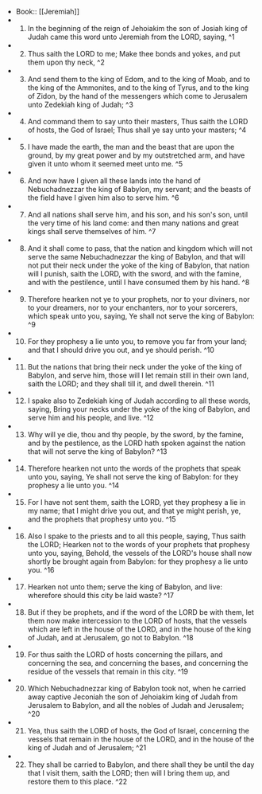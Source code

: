 - Book:: [[Jeremiah]]
- 1. In the beginning of the reign of Jehoiakim the son of Josiah king of Judah came this word unto Jeremiah from the LORD, saying, ^1
- 2. Thus saith the LORD to me; Make thee bonds and yokes, and put them upon thy neck, ^2
- 3. And send them to the king of Edom, and to the king of Moab, and to the king of the Ammonites, and to the king of Tyrus, and to the king of Zidon, by the hand of the messengers which come to Jerusalem unto Zedekiah king of Judah; ^3
- 4. And command them to say unto their masters, Thus saith the LORD of hosts, the God of Israel; Thus shall ye say unto your masters; ^4
- 5. I have made the earth, the man and the beast that are upon the ground, by my great power and by my outstretched arm, and have given it unto whom it seemed meet unto me. ^5
- 6. And now have I given all these lands into the hand of Nebuchadnezzar the king of Babylon, my servant; and the beasts of the field have I given him also to serve him. ^6
- 7. And all nations shall serve him, and his son, and his son's son, until the very time of his land come: and then many nations and great kings shall serve themselves of him. ^7
- 8. And it shall come to pass, that the nation and kingdom which will not serve the same Nebuchadnezzar the king of Babylon, and that will not put their neck under the yoke of the king of Babylon, that nation will I punish, saith the LORD, with the sword, and with the famine, and with the pestilence, until I have consumed them by his hand. ^8
- 9. Therefore hearken not ye to your prophets, nor to your diviners, nor to your dreamers, nor to your enchanters, nor to your sorcerers, which speak unto you, saying, Ye shall not serve the king of Babylon: ^9
- 10. For they prophesy a lie unto you, to remove you far from your land; and that I should drive you out, and ye should perish. ^10
- 11. But the nations that bring their neck under the yoke of the king of Babylon, and serve him, those will I let remain still in their own land, saith the LORD; and they shall till it, and dwell therein. ^11
- 12. I spake also to Zedekiah king of Judah according to all these words, saying, Bring your necks under the yoke of the king of Babylon, and serve him and his people, and live. ^12
- 13. Why will ye die, thou and thy people, by the sword, by the famine, and by the pestilence, as the LORD hath spoken against the nation that will not serve the king of Babylon? ^13
- 14. Therefore hearken not unto the words of the prophets that speak unto you, saying, Ye shall not serve the king of Babylon: for they prophesy a lie unto you. ^14
- 15. For I have not sent them, saith the LORD, yet they prophesy a lie in my name; that I might drive you out, and that ye might perish, ye, and the prophets that prophesy unto you. ^15
- 16. Also I spake to the priests and to all this people, saying, Thus saith the LORD; Hearken not to the words of your prophets that prophesy unto you, saying, Behold, the vessels of the LORD's house shall now shortly be brought again from Babylon: for they prophesy a lie unto you. ^16
- 17. Hearken not unto them; serve the king of Babylon, and live: wherefore should this city be laid waste? ^17
- 18. But if they be prophets, and if the word of the LORD be with them, let them now make intercession to the LORD of hosts, that the vessels which are left in the house of the LORD, and in the house of the king of Judah, and at Jerusalem, go not to Babylon. ^18
- 19. For thus saith the LORD of hosts concerning the pillars, and concerning the sea, and concerning the bases, and concerning the residue of the vessels that remain in this city. ^19
- 20. Which Nebuchadnezzar king of Babylon took not, when he carried away captive Jeconiah the son of Jehoiakim king of Judah from Jerusalem to Babylon, and all the nobles of Judah and Jerusalem; ^20
- 21. Yea, thus saith the LORD of hosts, the God of Israel, concerning the vessels that remain in the house of the LORD, and in the house of the king of Judah and of Jerusalem; ^21
- 22. They shall be carried to Babylon, and there shall they be until the day that I visit them, saith the LORD; then will I bring them up, and restore them to this place. ^22
